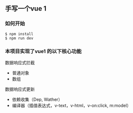 ## 手写一个vue 1

### 如何开始

```
$ npm install
$ npm run dev 
```

### 本项目实现了vue1 的以下核心功能

数据响应式拦截
- 普通对象
- 数组

数据响应式更新
- 依赖收集（Dep, Wather）
- 编译器（插值表达式，v-text，v-html，v-on:click, m:model）

